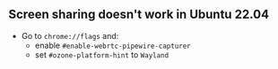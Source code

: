 ## Screen sharing doesn't work in Ubuntu 22.04

- Go to `chrome://flags` and:
  - enable `#enable-webrtc-pipewire-capturer`
  - set `#ozone-platform-hint` to `Wayland`
